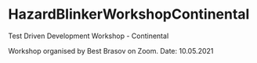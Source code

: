 # HazardBlinkerWorkshopContinental
Test Driven Development Workshop - Continental

Workshop organised by Best Brasov on Zoom. Date: 
10.05.2021
